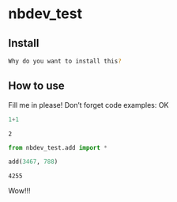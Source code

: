# nbdev_test


<!-- WARNING: THIS FILE WAS AUTOGENERATED! DO NOT EDIT! -->

## Install

``` sh
Why do you want to install this?
```

## How to use

Fill me in please! Don’t forget code examples: OK

``` python
1+1
```

    2

``` python
from nbdev_test.add import *

add(3467, 788)
```

    4255

Wow!!!
